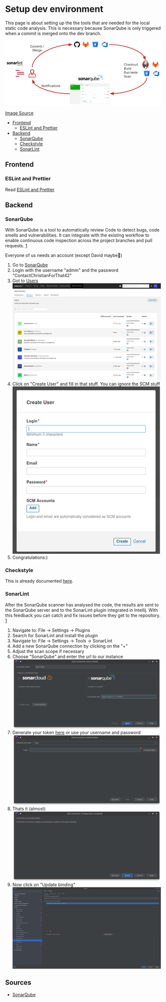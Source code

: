 <!-- omit in toc -->
# Setup dev environment

This page is about setting up the the tools that are needed for the local static code analysis. This is necessary because SonarQube is only triggered when a commit is merged onto the dev branch. 

 ![DevelopmentCycle](./Images/DevEnvironment/dev-cycle.png)
 
 [Image Source](https://docs.sonarqube.org/latest/)

- [Frontend](#frontend)
  - [ESLint and Prettier](#eslint-and-prettier)
- [Backend](#backend)
  - [SonarQube](#sonarqube)
  - [Checkstyle](#checkstyle)
  - [SonarLint](#sonarlint)

## Frontend

### ESLint and Prettier

Read [ESLint and Prettier](./Development--Quality-Assurance-and-Methods--Coding-Conventions--ESLint-and-Prettier##VSCode)

## Backend

### SonarQube

With SonarQube is a tool to automatically review Code to detect bugs, code smells and vulnerabilities. It can integrate with the existing workflow to enable continuous code inspection across the project branches and pull requests. [1](https://docs.sonarqube.org/latest/)

Everyone of us needs an account (except David maybe🤪)
1. Go to [SonarQube](http://129.69.217.173:9001)
2. Login with the username "admin" and the password "ContactChristianForThat42"
3. Got to [Users](http://129.69.217.173:9001/admin/users) ![SonarQubeUsers](./Images/SonarQubeUser.png)
4. Click on "Create User" and fill in that stuff. You can ignore the SCM stuff ![SonarQubeUsers](./Images/SonarQubeCreateUser.png)
5. Congratulations:)

### Checkstyle

This is already documented [here](./Development--Quality-Assurance-and-Methods--Static-Code-Analysis--Backend###Checkstyle).

### SonarLint

After the SonarQube scanner has analysed the code, the results are sent to the SonarQube server and to the SonarLint plugin integrated in Intellij. With this feedback you can catch and fix issues before they get to the repository. [1](https://docs.sonarqube.org/latest/)

1. Navigate to: File → Settings → Plugins
2. Search for SonarLint and install the plugin
3. Navigate to: File → Settings → Tools → SonarLint
4. Add a new SonarQube connection by clicking on the "+"
5. Adjust the scan scope if necessary
6. Choose "SonarQube" and enter the url to our instance ![6](./Images/DevEnvironment/6.png)
7. Generate your token [here](http://129.69.217.173:9001/account/security) or use your username and password ![7](./Images/DevEnvironment/7.png)
8. Thats it (almost) ![8](./Images/DevEnvironment/8.png)
9.  Now click on "Update binding"![9](./Images/DevEnvironment/9.png)

 
## Sources
- [SonarQube](https://docs.sonarqube.org/latest/)
